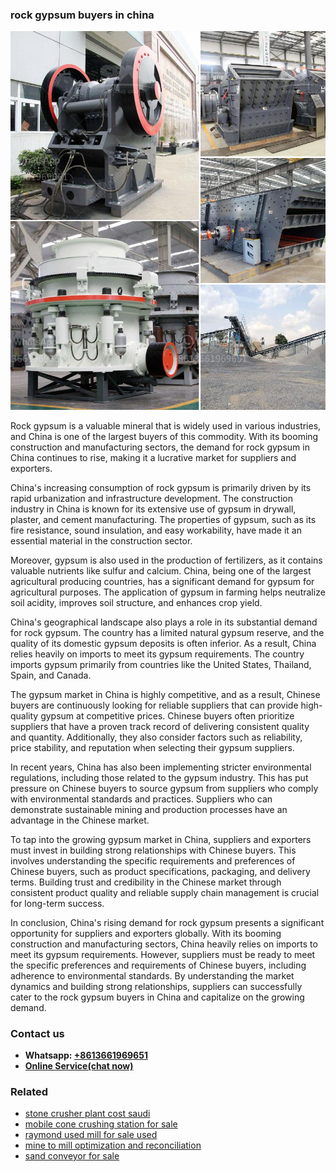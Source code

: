 <h3>rock gypsum buyers in china</h3><img src='1708663571.jpg' alt=''><p>Rock gypsum is a valuable mineral that is widely used in various industries, and China is one of the largest buyers of this commodity. With its booming construction and manufacturing sectors, the demand for rock gypsum in China continues to rise, making it a lucrative market for suppliers and exporters.</p><p>China's increasing consumption of rock gypsum is primarily driven by its rapid urbanization and infrastructure development. The construction industry in China is known for its extensive use of gypsum in drywall, plaster, and cement manufacturing. The properties of gypsum, such as its fire resistance, sound insulation, and easy workability, have made it an essential material in the construction sector.</p><p>Moreover, gypsum is also used in the production of fertilizers, as it contains valuable nutrients like sulfur and calcium. China, being one of the largest agricultural producing countries, has a significant demand for gypsum for agricultural purposes. The application of gypsum in farming helps neutralize soil acidity, improves soil structure, and enhances crop yield.</p><p>China's geographical landscape also plays a role in its substantial demand for rock gypsum. The country has a limited natural gypsum reserve, and the quality of its domestic gypsum deposits is often inferior. As a result, China relies heavily on imports to meet its gypsum requirements. The country imports gypsum primarily from countries like the United States, Thailand, Spain, and Canada.</p><p>The gypsum market in China is highly competitive, and as a result, Chinese buyers are continuously looking for reliable suppliers that can provide high-quality gypsum at competitive prices. Chinese buyers often prioritize suppliers that have a proven track record of delivering consistent quality and quantity. Additionally, they also consider factors such as reliability, price stability, and reputation when selecting their gypsum suppliers.</p><p>In recent years, China has also been implementing stricter environmental regulations, including those related to the gypsum industry. This has put pressure on Chinese buyers to source gypsum from suppliers who comply with environmental standards and practices. Suppliers who can demonstrate sustainable mining and production processes have an advantage in the Chinese market.</p><p>To tap into the growing gypsum market in China, suppliers and exporters must invest in building strong relationships with Chinese buyers. This involves understanding the specific requirements and preferences of Chinese buyers, such as product specifications, packaging, and delivery terms. Building trust and credibility in the Chinese market through consistent product quality and reliable supply chain management is crucial for long-term success.</p><p>In conclusion, China's rising demand for rock gypsum presents a significant opportunity for suppliers and exporters globally. With its booming construction and manufacturing sectors, China heavily relies on imports to meet its gypsum requirements. However, suppliers must be ready to meet the specific preferences and requirements of Chinese buyers, including adherence to environmental standards. By understanding the market dynamics and building strong relationships, suppliers can successfully cater to the rock gypsum buyers in China and capitalize on the growing demand.</p><h3>Contact us</h3><ul><li><strong>Whatsapp:&nbsp;<a href="https://wa.me/8613661969651">+8613661969651</a></strong></li><li><a href="https://swt.shibang-china.com/?git&amp;zhl&amp;rock gypsum buyers in china"><strong>Online Service(chat now)</strong></a></li></ul><h3>Related</h3><ul><li><a href='stone crusher plant cost saudi.md'>stone crusher plant cost saudi</a></li><li><a href='mobile cone crushing station for sale.md'>mobile cone crushing station for sale</a></li><li><a href='raymond used mill for sale used.md'>raymond used mill for sale used</a></li><li><a href='mine to mill optimization and reconciliation.md'>mine to mill optimization and reconciliation</a></li><li><a href='sand conveyor for sale.md'>sand conveyor for sale</a></li></ul>